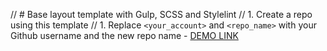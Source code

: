 // # Base layout template with Gulp, SCSS and Stylelint
// 1. Create a repo using this template
// 1. Replace `<your_account>` and `<repo_name>` with your Github username and the new repo name
    - [DEMO LINK](https://EkaterinaBessonnaya.github.io/colors-landing/)
